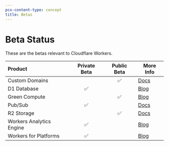 ```yaml
---
pcx-content-type: concept
title: Betas
---
```


# Beta Status

These are the betas relevant to Cloudflare Workers.

| Product                       | Private Beta | Public Beta | More Info                                                                  | 
|:---                           |    :----:    |    :----:   | -----------                                                                |
| Custom Domains                |              |  ✅          |[Docs](/workers/platform/routing/custom-domains/)                           |
| D1 Database                   | ✅           |              |[Blog](https://blog.cloudflare.com/introducing-d1/)                         |
| Green Compute                 |              |  ✅          |[Blog](https://blog.cloudflare.com/earth-day-2022-green-compute-open-beta/) |
| Pub/Sub                       | ✅           |              |[Docs](/pub-sub)                                                            |
| R2 Storage                    |              |  ✅          |[Docs](/r2)                                                                 |
| Workers Analytics Engine      | ✅           |              |[Blog](https://blog.cloudflare.com/workers-analytics-engine/)               |
| Workers for Platforms         | ✅           |              |[Blog](https://blog.cloudflare.com/workers-for-platforms/)                  |
